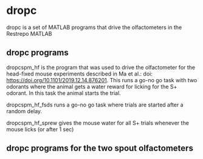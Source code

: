 # dropc
dropc is a set of MATLAB programs that drive the olfactometers in the Restrepo MATLAB

## dropc programs

dropcspm_hf is the program that was used to drive the olfactometer for the head-fixed mouse experiments described in Ma et al.: doi: https://doi.org/10.1101/2019.12.14.876201. This runs a go-no go task with two odorants where the animal gets a water reward for licking for the S+ odorant. In this task the animal starts the trial.

dropcspm_hf_fsds runs a go-no go task where trials are started after a random delay.

dropcspm_hf_sprew gives the mouse water for all S+ trials whenever the mouse licks (or after 1 sec)

## dropc programs for the two spout olfactometers
